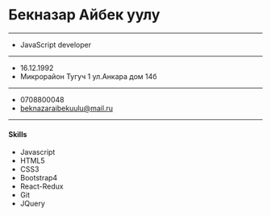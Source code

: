 # Бекназар Айбек уулу

---
* JavaScript developer
---
- 16.12.1992
- Микрорайон Тугуч 1 ул.Анкара дом 14б
---

* 0708800048
* beknazaraibekuulu@mail.ru
---


#### Skills

* Javascript    
* HTML5
* CSS3
* Bootstrap4
* React-Redux
* Git
* JQuery